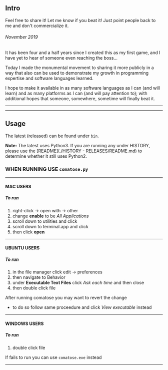 ## Intro
Feel free to share it! Let me know if you beat it!
Just point people back to me and don't commercialize it.

###### November 2019
It has been four and a half years since I created this as my first game, and I have yet to hear of someone even reaching the boss...

Today I made the monumental movement to sharing it more publicly in a way that also can be used to demonstrate my growth in programming expertise and software languages learned.

I hope to make it available in as many software languages as I can (and will learn) and as many platforms as I can (and will pay attention to); with additional hopes that someone, somewhere, sometime will finally beat it.

***
***

## Usage

The latest (released) can be found under `bin`.

**Note:** The latest uses Python3. If you are running any under HISTORY, please use the [README](./HISTORY - RELEASES/README.md) to determine whether it still uses Python2.

### WHEN RUNNING USE `comatose.py`
***

#### MAC USERS

##### To run
1. right-click -> open with -> other
2. change **enable** to be *All Applications*
3. scroll down to utilities and click
4. scroll down to terminal.app and click
5. then click **open**
***

#### UBUNTU USERS

##### To run

1. in the file manager click edit -> preferences
2. then navigate to Behavior
3. under **Executable Text Files** click *Ask each time* and then close
4. then double click file

After running comatose you may want to revert the change
- to do so follow same proceedure and click *View executable* instead
***

#### WINDOWS USERS

##### To run

1. double click file

If fails to run you can use `comatose.exe` instead
***